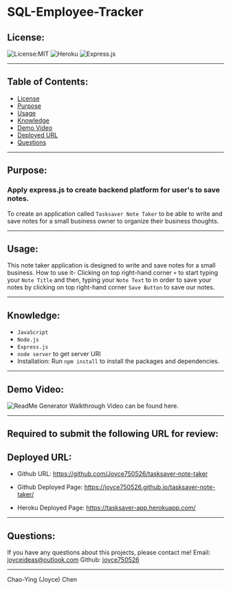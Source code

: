 # SQL-Employee-Tracker

## License:
![License:MIT](https://img.shields.io/badge/License-MIT-green)
![Heroku](https://img.shields.io/badge/Deploy%20to-Heroku-purple)
![Express.js](https://img.shields.io/badge/Express.js-Backend-yellowgreen)


---

## Table of Contents:
* [License](#license)
* [Purpose](#purpose)
* [Usage](#usage)
* [Knowledge](#knowledge)
* [Demo Video](#demo-video)
* [Deployed URL](#deployed-url)
* [Questions](#questions)
---
## Purpose: 
### Apply express.js to create backend platform for user's to save notes.
To create an application called `Tasksaver Note Taker` to be able to write and save notes for a small business owner to organize their business thoughts.

---
## Usage:
This note taker application is designed to write and save notes for a small business. 
How to use it- Clicking on top right-hand corner `+` to start typing your `Note Title` and then, typing your `Note Text` to in order to save your notes by clicking on top right-hand corner `Save Button` to save our notes.

---
## Knowledge: 
* `JavaScript`
* `Node.js`
* `Express.js`
* `node server` to get server URl
* Installation: Run `npm install` to install the packages and dependencies.

---
## Demo Video: 
![ReadMe Generator Walkthrough Video can be found here.](./public/video/Tasksaver-Walkthrough.gif)

---

## Required to submit the following URL for review:
## Deployed URL:
* Github URL:
https://github.com/Joyce750526/tasksaver-note-taker

* Github Deployed Page: 
https://joyce750526.github.io/tasksaver-note-taker/

* Heroku Deployed Page: 
https://tasksaver-app.herokuapp.com/
---

## Questions:
If you have any questions about this projects, please contact me!
Email: [joyceideas@outlook.com](mailto:joyceideas@outlook.com)
Github: [joyce750526](https://github.com/joyce750526)

---
Chao-Ying (Joyce) Chen

